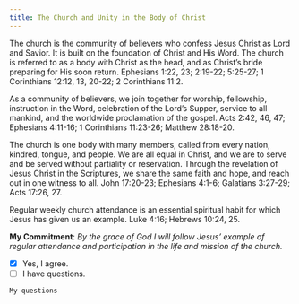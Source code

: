 ```yaml
---
title: The Church and Unity in the Body of Christ
---
```


The church is the community of believers who confess Jesus Christ as Lord and Savior. It is built on the foundation of Christ and His Word. The church is referred to as a body with Christ as the head, and as Christ’s bride preparing for His soon return. Ephesians 1:22, 23; 2:19-22; 5:25-27; 1 Corinthians 12:12, 13, 20-22; 2 Corinthians 11:2.

As a community of believers, we join together for worship, fellowship, instruction in the Word, celebration of the Lord’s Supper, service to all mankind, and the worldwide proclamation of the gospel. Acts 2:42, 46, 47; Ephesians 4:11-16; 1 Corinthians 11:23-26; Matthew 28:18-20.

The church is one body with many members, called from every nation, kindred, tongue, and people. We are all equal in Christ, and we are to serve and be served without partiality or reservation. Through the revelation of Jesus Christ in the Scriptures, we share the same faith and hope, and reach out in one witness to all. John 17:20-23; Ephesians 4:1-6; Galatians 3:27-29; Acts 17:26, 27.

Regular weekly church attendance is an essential spiritual habit for which Jesus has given us an example. Luke 4:16; Hebrews 10:24, 25.

**My Commitment**: _By the grace of God I will follow Jesus’ example of regular attendance and participation in the life and mission of the church._

- [x] Yes, I agree.
- [ ] I have questions.

`My questions`